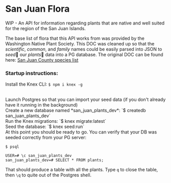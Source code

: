 # San Juan Flora

WIP - An API for information regarding plants that are native and well suited for the region of the San Juan Islands.

The base list of flora that this API works from was provided by the Washington Native Plant Society. This DOC was cleaned up so that the _scientific_, _common_, and _family_ names could be easily parsed into JSON to _seed_🌱 our _plants_🌿 data into a PG database. The original DOC can be found here: [San Juan County species list](http://www.wnps.org/plant_lists/counties/san_juan/san_juan_county.html)


### Startup instructions:

Install the Knex CLI:
`$ npm i knex -g`

<br>
Launch Postgres so that you can import your seed data (if you don't
already have it running in the background)

<br>
Create a new database named *san_juan_plants_dev*:
`$ createdb san_juan_plants_dev`

<br>
Run the Knex migrations:
`$ knex migrate:latest`

<br>
Seed the database:
`$ knex seed:run`

<br>
At this point you should be ready to go. You can verify that your DB was
seeded correctly from your PG server:

```
$ psql

USER=# \c san_juan_plants_dev
san_juan_plants_dev=# SELECT * FROM plants;
```

That should produce a table with all the plants. Type `q` to close the
table, then `\q` to quite out of the Postgres shell.
